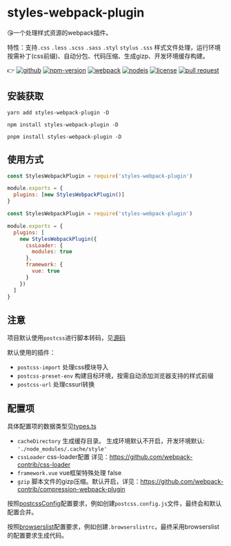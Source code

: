 # styles-webpack-plugin

:kissing_heart:一个处理样式资源的webpack插件。

特性：支持`.css` `.less` `.scss` `.sass` `.styl` `stylus` `.sss` 样式文件处理，运行环境按需补丁(css前缀)、自动分包、代码压缩、生成gizp、开发环境缓存构建。

:point_right:
[![github](https://img.shields.io/github/release-date/imccode/styles-webpack-plugin.svg)](https://github.com/imccode/styles-webpack-plugin/releases)
[![npm-version](https://img.shields.io/npm/v/styles-webpack-plugin.svg)](https://www.npmjs.com/package/styles-webpack-plugin)
[![webpack](https://img.shields.io/badge/webpack-%3E%20%3D%204.0.0-blue.svg)](https://webpack.js.org/)
[![nodejs](https://img.shields.io/badge/node-%3E%20%3D%2010.0.0-blue.svg)](https://nodejs.org/)
[![license](https://img.shields.io/npm/l/styles-webpack-plugin.svg)](https://www.npmjs.com/package/styles-webpack-plugin)
[![pull request](https://img.shields.io/badge/PRs-welcome-green.svg)](https://github.com/imccode/styles-webpack-plugin/pulls)

## 安装获取

```shell
yarn add styles-webpack-plugin -D

npm install styles-webpack-plugin -D

pnpm install styles-webpack-plugin -D
```

## 使用方式

```javascript
const StylesWebpackPlugin = require('styles-webpack-plugin')

module.exports = {
  plugins: [new StylesWebpackPlugin()]
}
```

```javascript
const StylesWebpackPlugin = require('styles-webpack-plugin')

module.exports = {
  plugins: [
    new StylesWebpackPlugin({
      cssLoader: {
        modules: true
      },
      framework: {
        vue: true
      }
    })
  ]
}
```

## 注意

项目默认使用`postcss`进行脚本转码，见[源码](./src/postcssConfig.ts)

默认使用的插件：

- `postcss-import` 处理css模块导入
- `postcss-preset-env` 构建目标环境，按需自动添加浏览器支持的样式前缀
- `postcss-url` 处理cssurl转换

## 配置项

具体配置项的数据类型见[types.ts](./src/types.ts)

- `cacheDirectory` 生成缓存目录。 生成环境默认不开启，开发环境默认: `'./node_modules/.cache/style'`
- `cssLoader` css-loader配置 详见：<https://github.com/webpack-contrib/css-loader>
- `framework.vue` vue框架特殊处理 false
- `gzip` 脚本文件的gizp压缩。默认开启，详见：<https://github.com/webpack-contrib/compression-webpack-plugin>

按照[postcssConfig](https://github.com/postcss/postcss#usage)配置要求，例如创建`postcss.config.js`文件，最终会和默认配置合并。

按照[browserslist](https://github.com/browserslist/browserslist#queries)配置要求，例如创建`.browserslistrc`，最终采用browserslist的配置要求生成代码。
